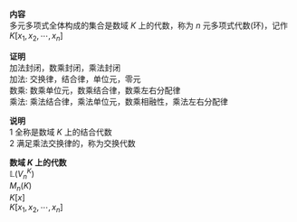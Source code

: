 **内容**    
多元多项式全体构成的集合是数域 $K$ 上的代数，称为 $n$ 元多项式代数(环)，记作 $K[x_1,x_2,\cdots,x_n]$     
    
**证明**    
加法封闭，数乘封闭，乘法封闭    
加法: 交换律，结合律，单位元，零元    
数乘: 数乘单位元，数乘结合律，数乘左右分配律    
乘法: 乘法结合律，乘法单位元，数乘相融性，乘法左右分配律    
    
**说明**    
1 全称是数域 $K$ 上的结合代数    
2 满足乘法交换律的，称为交换代数    
    
**数域 $K$ 上的代数**    
 $\mathbb{L}(V_n^K)$     
 $M_{n}(K)$     
 $K[x]$     
 $K[x_1,x_2,\cdots,x_n]$     
